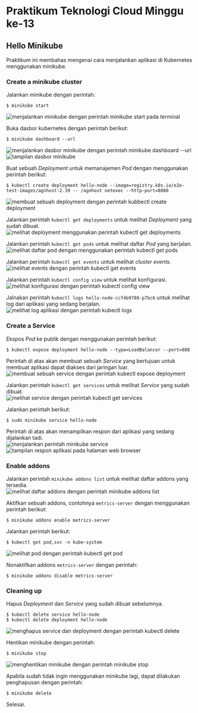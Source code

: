 # Praktikum Teknologi Cloud Minggu ke-13
## Hello Minikube
Praktikum ini membahas mengenai cara menjalankan aplikasi di Kubernetes menggunakan minikube.  
  
### Create a minikube cluster
Jalankan minikube dengan perintah:  
```
$ minikube start
```
![menjalankan minikube dengan perintah minikube start pada terminal](./01-minikube-start.png)  
  
Buka dasbor kubernetes dengan perintah berikut:  
```
$ minikube dashboard --url
```
![menjalankan dasbor minikube dengan perintah minikube dashboard --url](./02-minikube-dashboard.png)  
![tampilan dasbor minikube](./03-minikube-dashboard.png)  
  
Buat sebuah *Deployment* untuk memanajemen *Pod* dengan menggunakan perintah berikut:  
```
$ kubectl create deployment hello-node --image=registry.k8s.io/e2e-test-images/agnhost:2.39 -- /agnhost netexec --http-port=8080
```
![membuat sebuah deployment dengan perintah kubbectl create deployment](./04-kubectl-create-deployment.png)  
  
Jalankan perintah `kubectl get deployments` untuk melihat *Deployment* yang sudah dibuat.  
![melihat deployment menggunakan perintah kubectl get deployments](./05-kubectl-get-deployments.png)  
  
Jalankan perintah `kubectl get pods` untuk melihat daftar *Pod* yang berjalan. 
![melihat daftar pod dengan menggunakan perintah kubectl get pods](./06-kubectl-get-pods.png)   
  
Jalankan perintah `kubectl get events` untuk melihat *cluster events*.  
![melihat events dengan perintah kubectl get events](./07-kubectl-get-events.png)  
  
Jalankan perintah `kubectl config view` untuk melihat konfigurasi.  
![melihat konfigurasi dengan perintah kubectl config view](./08-kubectl-config-view.png)  
  
Jalnakan perintah `kubectl logs hello-node-ccf4b9788-p7bc6` untuk melihat log dari aplikasi yang sedang berjalan.  
![melihat log aplikasi dengan perintah kubectl logs](./09-kubectl-logs.png)  
  
### Create a Service
Ekspos *Pod* ke publik dengan menggunakan perintah berikut:  
```
$ kubectl expose deployment hello-node --type=LoadBalancer --port=808
```
Perintah di atas akan membuat sebuah *Service* yang bertujuan untuk membuat aplikasi dapat diakses dari jaringan luar.  
![membuat sebuah service dengan perintah kubectl expose deployment](./10-kubectl-expose-deployment.png)  

Jalankan perintah `kubectl get services` untuk melihat *Service* yang sudah dibuat.  
![melihat service dengan perintah kubectl get services](./11-kubectl-get-services.png)  
  
Jalankan perintah berikut:  
```
$ sudo minikube service hello-node
```
Perintah di atas akan menampilkan respon dari aplikasi yang sedang dijalankan tadi.  
![menjalankan perintah minikube service](./12-minikube-service.png)  
![tampilan respon aplikasi pada halaman web browser](./13-app-response.png)  
  
### Enable addons
Jalankan perintah `minikube addons list` untuk melihat daftar addons yang tersedia.  
![melihat daftar addons dengan perintah minikube addons list](./14-minikube-addons-list.png)  
  
Aktifkan sebuah addons, contohnya `metrics-server` dengan menggunakan perintah berikut:  
```
$ minikube addons enable metrics-server
```

Jalankan perintah berikut:  
```
$ kubectl get pod,svc -n kube-system
```
![melihat pod dengan perintah kubectl get pod](./15-kubectl-get-pod.png)  

Nonaktifkan addons `metrics-server` dengan perintah:  
```
$ minikube addons disable metrics-server
```
  
### Cleaning up
Hapus *Deployment* dan *Service* yang sudah dibuat sebelumnya.  
```
$ kubectl delete service hello-node
$ kubectl delete deployment hello-node
```
![menghapus service dan deployment dengan perintah kubectl delete](./16-kubectl-delete.png)  
  
Hentikan minikube dengan perintah:  
```
$ minikube stop
```  
![menghentikan minikube dengan perintah minikube stop](./17-minikube-stop.png)  
  
Apabila sudah tidak ingin menggunakan minikube lagi, dapat dilakukan penghapusan dengan perintah:  
```
$ minikube delete
```
  
Selesai.